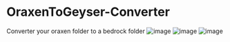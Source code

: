 # OraxenToGeyser-Converter
Converter your oraxen folder to a bedrock folder
![image](https://github.com/user-attachments/assets/f5886c24-60b3-43ef-a7c7-78dd244afd64)
![image](https://github.com/user-attachments/assets/471191f0-7c7c-4305-91d5-b93f2f6d8c52)
![image](https://github.com/user-attachments/assets/e7c6305f-84a5-4d25-ba97-251641e3a21c)
